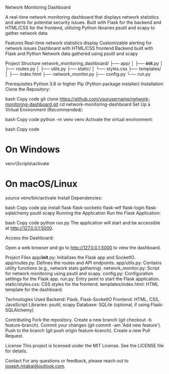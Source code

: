 Network Monitoring Dashboard

A real-time network monitoring dashboard that displays network statistics and alerts for potential security issues. Built with Flask for the backend and HTML/CSS for the frontend, utilizing Python libraries psutil and scapy to gather network data.

Features
Real-time network statistics display
Customizable alerting for network issues
Dashboard with HTML/CSS frontend
Backend built with Flask and Python
Network data gathered using psutil and scapy

Project Structure
network_monitoring_dashboard/
├── app/
│   ├── __init__.py
│   ├── routes.py
│   ├── utils.py
├── static/
│   └── styles.css
├── templates/
│   ├── index.html
├── network_monitor.py
├── config.py
└── run.py

Prerequisites
Python 3.8 or higher
Pip (Python package installer)
Installation
Clone the Repository:

bash
Copy code
git clone https://github.com/yourusername/network-monitoring-dashboard.git
cd network-monitoring-dashboard
Set Up a Virtual Environment (Recommended):

bash
Copy code
python -m venv venv
Activate the virtual environment:

bash
Copy code
# On Windows
venv\Scripts\activate

# On macOS/Linux
source venv/bin/activate
Install Dependencies:

bash
Copy code
pip install flask flask-socketio flask-wtf flask-login flask-sqlalchemy psutil scapy
Running the Application
Run the Flask Application:

bash
Copy code
python run.py
The application will start and be accessible at http://127.0.0.1:5000.

Access the Dashboard:

Open a web browser and go to http://127.0.0.1:5000 to view the dashboard.

Project Files
app/__init__.py: Initializes the Flask app and SocketIO.
app/routes.py: Defines the routes and API endpoints.
app/utils.py: Contains utility functions (e.g., network stats gathering).
network_monitor.py: Script for network monitoring using psutil and scapy.
config.py: Configuration settings for the Flask app.
run.py: Entry point to start the Flask application.
static/styles.css: CSS styles for the frontend.
templates/index.html: HTML template for the dashboard.

Technologies Used
Backend: Flask, Flask-SocketIO
Frontend: HTML, CSS, JavaScript
Libraries: psutil, scapy
Database: SQLite (optional, if using Flask-SQLAlchemy)

Contributing
Fork the repository.
Create a new branch (git checkout -b feature-branch).
Commit your changes (git commit -am 'Add new feature').
Push to the branch (git push origin feature-branch).
Create a new Pull Request.

License
This project is licensed under the MIT License. See the LICENSE file for details.

Contact
For any questions or feedback, please reach out to joseph.mtakai@outlook.com.

